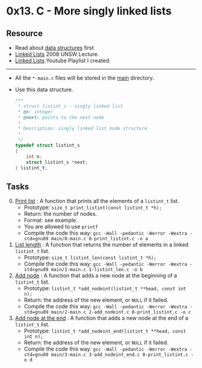 # 0x13. C - More singly linked lists

## Resource

- Read about [data structures](https://www.notion.so/C-Programming-f13cdb9661db464f8ea326c5a2654e8e) first.
- [Linked Lists](https://www.youtube.com/watch?v=udapt4FGY20&t=130s) 2008 UNSW Lecture.
- [Linked Lists](https://www.youtube.com/playlist?list=PLIsXzR_wZY-xQSwyG_PAQHJtyo4o9WWXd) Youtube Playlist I created.

---

- All the `*-main.c` files will be stored in the [main](./main) directory.

- Use this data structure.
	```c
	/**
	 * struct listint_s - singly linked list
	 * @n: integer
	 * @next: points to the next node
	 *
	 * Description: singly linked list node structure
	 * 
	 */
	typedef struct listint_s
	{
		int n;
		struct listint_s *next;
	} listint_t;
	```

## Tasks

0. [Print list](./0-print_listint.c) : A function that prints all the elements of a `listint_t` list.
	- Prototype: `size_t print_listint(const listint_t *h);`
	- Return: the number of nodes.
	- Format: see example.
	- You are allowed to use `printf`
	- Compile the code this way: `gcc -Wall -pedantic -Werror -Wextra -std=gnu89 main/0-main.c 0-print_listint.c -o a`
1. [List length](./1-listint_len.c) : A function that returns the number of elements in a linked `listint_t` list.
	- Prototype: `size_t listint_len(const listint_t *h);`
	- Compile the code this way: `gcc -Wall -pedantic -Werror -Wextra -std=gnu89 main/1-main.c 1-listint_len.c -o b`
2. [Add node](./2-add_nodeint.c) : A function that adds a new node at the beginning of a `listint_t` list.
	- Prototype: `listint_t *add_nodeint(listint_t **head, const int n);`
	- Return: the address of the new element, or `NULL` if it failed.
	- Compile the code this way: `gcc -Wall -pedantic -Werror -Wextra -std=gnu89 main/2-main.c 2-add_nodeint.c 0-print_listint.c -o c`
3. [Add node at the end](./3-add_nodeint_end.c) : A function that adds a new node at the end of a `listint_t` list.
	- Prototype: `listint_t *add_nodeint_end(listint_t **head, const int n);`
	- Return: the address of the new element, or `NULL` if it failed.
	- Compile the code this way: `gcc -Wall -pedantic -Werror -Wextra -std=gnu89 main/3-main.c 3-add_nodeint_end.c 0-print_listint.c -o d`
